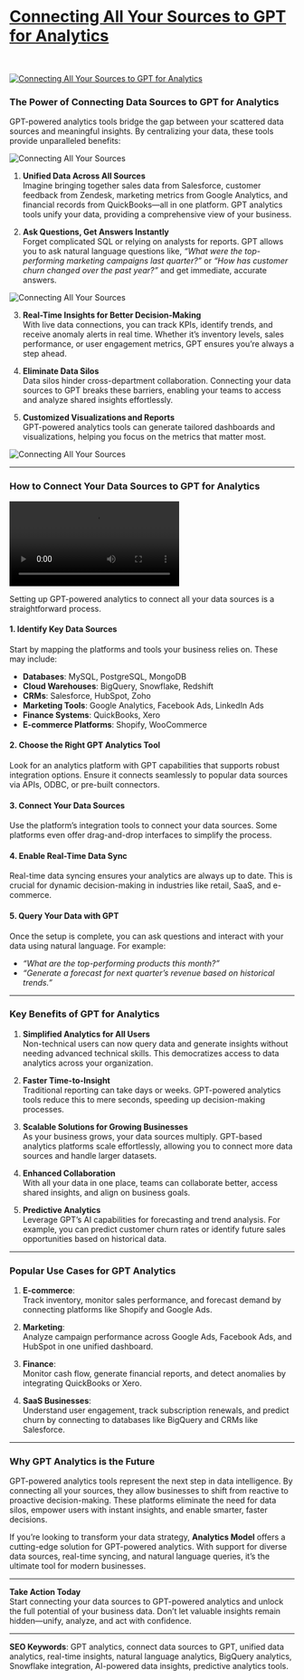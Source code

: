 
<h1 class="font_3"><a href="https://www.analytics-model.com/"><span class="color_11">Connecting All Your Sources to GPT for Analytics</span></a></h1>
<p>&nbsp;</p>


[![Connecting All Your Sources to GPT for Analytics](https://static.wixstatic.com/media/9f8489_ee7b779073d143e5a9d4a3e4b5fd26b5~mv2.png)](https://video.wixstatic.com/video/9f8489_1ef4ea8d2ad34257b3f91cfdcd2f06ae/1080p/mp4/file.mp4)

### **The Power of Connecting Data Sources to GPT for Analytics**  

GPT-powered analytics tools bridge the gap between your scattered data sources and meaningful insights. By centralizing your data, these tools provide unparalleled benefits:  

![Connecting All Your Sources ](https://static.wixstatic.com/media/9f8489_33fdfb10ded540758a9e611adae18e73~mv2.png)

1. **Unified Data Across All Sources**  
   Imagine bringing together sales data from Salesforce, customer feedback from Zendesk, marketing metrics from Google Analytics, and financial records from QuickBooks—all in one platform. GPT analytics tools unify your data, providing a comprehensive view of your business.  

2. **Ask Questions, Get Answers Instantly**  
   Forget complicated SQL or relying on analysts for reports. GPT allows you to ask natural language questions like, *“What were the top-performing marketing campaigns last quarter?”* or *“How has customer churn changed over the past year?”* and get immediate, accurate answers.  

![Connecting All Your Sources ](https://static.wixstatic.com/media/9f8489_9bef91b703354613be229f8be6587a70~mv2.png)

3. **Real-Time Insights for Better Decision-Making**  
   With live data connections, you can track KPIs, identify trends, and receive anomaly alerts in real time. Whether it’s inventory levels, sales performance, or user engagement metrics, GPT ensures you’re always a step ahead.  

4. **Eliminate Data Silos**  
   Data silos hinder cross-department collaboration. Connecting your data sources to GPT breaks these barriers, enabling your teams to access and analyze shared insights effortlessly.  

5. **Customized Visualizations and Reports**  
   GPT-powered analytics tools can generate tailored dashboards and visualizations, helping you focus on the metrics that matter most.  

![Connecting All Your Sources ](https://static.wixstatic.com/media/9f8489_5404bfa758484ff3a40d54d742dd32af~mv2.png)

---

### **How to Connect Your Data Sources to GPT for Analytics**  
![Connecting All Your Sources ](https://video.wixstatic.com/video/9f8489_026af89fcd50400790112e63b60adb08/1080p/mp4/file.mp4)

Setting up GPT-powered analytics to connect all your data sources is a straightforward process.  

#### 1. **Identify Key Data Sources**  
   Start by mapping the platforms and tools your business relies on. These may include:  
   - **Databases**: MySQL, PostgreSQL, MongoDB  
   - **Cloud Warehouses**: BigQuery, Snowflake, Redshift  
   - **CRMs**: Salesforce, HubSpot, Zoho  
   - **Marketing Tools**: Google Analytics, Facebook Ads, LinkedIn Ads  
   - **Finance Systems**: QuickBooks, Xero  
   - **E-commerce Platforms**: Shopify, WooCommerce  

#### 2. **Choose the Right GPT Analytics Tool**  
   Look for an analytics platform with GPT capabilities that supports robust integration options. Ensure it connects seamlessly to popular data sources via APIs, ODBC, or pre-built connectors.  

#### 3. **Connect Your Data Sources**  
   Use the platform’s integration tools to connect your data sources. Some platforms even offer drag-and-drop interfaces to simplify the process.  

#### 4. **Enable Real-Time Data Sync**  
   Real-time data syncing ensures your analytics are always up to date. This is crucial for dynamic decision-making in industries like retail, SaaS, and e-commerce.  

#### 5. **Query Your Data with GPT**  
   Once the setup is complete, you can ask questions and interact with your data using natural language. For example:  
   - *“What are the top-performing products this month?”*  
   - *“Generate a forecast for next quarter’s revenue based on historical trends.”*  

---

### **Key Benefits of GPT for Analytics**  

1. **Simplified Analytics for All Users**  
   Non-technical users can now query data and generate insights without needing advanced technical skills. This democratizes access to data analytics across your organization.  

2. **Faster Time-to-Insight**  
   Traditional reporting can take days or weeks. GPT-powered analytics tools reduce this to mere seconds, speeding up decision-making processes.  

3. **Scalable Solutions for Growing Businesses**  
   As your business grows, your data sources multiply. GPT-based analytics platforms scale effortlessly, allowing you to connect more data sources and handle larger datasets.  

4. **Enhanced Collaboration**  
   With all your data in one place, teams can collaborate better, access shared insights, and align on business goals.  

5. **Predictive Analytics**  
   Leverage GPT’s AI capabilities for forecasting and trend analysis. For example, you can predict customer churn rates or identify future sales opportunities based on historical data.  

---

### **Popular Use Cases for GPT Analytics**  

1. **E-commerce**:  
   Track inventory, monitor sales performance, and forecast demand by connecting platforms like Shopify and Google Ads.  

2. **Marketing**:  
   Analyze campaign performance across Google Ads, Facebook Ads, and HubSpot in one unified dashboard.  

3. **Finance**:  
   Monitor cash flow, generate financial reports, and detect anomalies by integrating QuickBooks or Xero.  

4. **SaaS Businesses**:  
   Understand user engagement, track subscription renewals, and predict churn by connecting to databases like BigQuery and CRMs like Salesforce.  

---

### **Why GPT Analytics is the Future**  

GPT-powered analytics tools represent the next step in data intelligence. By connecting all your sources, they allow businesses to shift from reactive to proactive decision-making. These platforms eliminate the need for data silos, empower users with instant insights, and enable smarter, faster decisions.  

If you’re looking to transform your data strategy, **Analytics Model** offers a cutting-edge solution for GPT-powered analytics. With support for diverse data sources, real-time syncing, and natural language queries, it’s the ultimate tool for modern businesses.  

---

**Take Action Today**  
Start connecting your data sources to GPT-powered analytics and unlock the full potential of your business data. Don’t let valuable insights remain hidden—unify, analyze, and act with confidence.  

---

**SEO Keywords**: GPT analytics, connect data sources to GPT, unified data analytics, real-time insights, natural language analytics, BigQuery analytics, Snowflake integration, AI-powered data insights, predictive analytics tools.  
